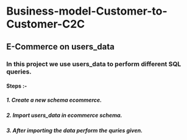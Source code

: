 # Business-model-Customer-to-Customer-C2C
## E-Commerce on users_data
### In this project we use users_data to perform different SQL queries.
#### Steps :-
##### 1. Create a new schema ecommerce.
##### 2. Import users_data in ecommerce schema.
##### 3. After importing the data perform the quries given.
